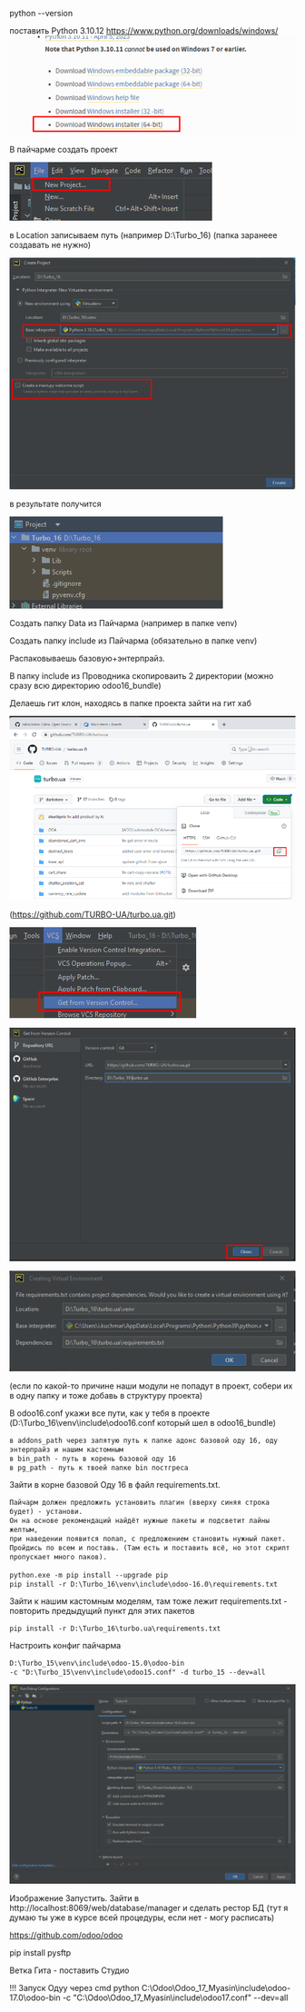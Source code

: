 python --version

поставить Python 3.10.12
https://www.python.org/downloads/windows/
![](Images\image8.png)
 
В пайчарме создать проект

![](Images\image2.png)

в Location записываем путь (например D:\Turbo_16) (папка заранеее создавать не нужно)

![](Images\image3.png)

в результате получится

![](Images\image4.png)

Создать папку Data из Пайчарма (например в папке venv)

Создать папку include из Пайчарма (обязательно в папке venv)
 
Распаковываешь базовую+энтерпрайз.

В папку include из Проводника скопироваить 2 директории (можно сразу всю директорию odoo16_bundle)


Делаешь гит клон, находясь в папке проекта
зайти на гит хаб

![](Images\image5.png)

(https://github.com/TURBO-UA/turbo.ua.git)

![](Images\image11.png)

![](Images\image6.png)

![](Images\image7.png)

(если по какой-то причине наши модули не попадут в проект, собери их в одну папку и тоже добавь в структуру проекта)


В odoo16.conf укажи все пути, как у тебя в проекте
(D:\Turbo_16\venv\include\odoo16.conf который шел в odoo16_bundle)

    в addons_path через запятую путь к папке адонс базовой оду 16, оду энтерпрайз и нашим кастомным
    в bin_path - путь в корень базовой оду 16
    в pg_path - путь к твоей папке bin постгреса

Зайти в корне базовой Оду 16 в файл requirements.txt. 

    Пайчарм должен предложить установить плагин (вверху синяя строка будет) - установи. 
    Он на основе рекомендаций найдёт нужные пакеты и подсветит лайны желтым, 
    при наведении появится попап, с предложением становить нужный пакет. 
    Пройдись по всем и поставь. (Там есть и поставить всё, но этот скрипт пропускает много паков).

    python.exe -m pip install --upgrade pip
    pip install -r D:\Turbo_16\venv\include\odoo-16.0\requirements.txt


Зайти к нашим кастомным моделям, там тоже лежит requirements.txt - повторить предыдущий пункт для этих пакетов

    pip install -r D:\Turbo_16\turbo.ua\requirements.txt  

Настроить конфиг пайчарма
    
    D:\Turbo_15\venv\include\odoo-15.0\odoo-bin
    -c "D:\Turbo_15\venv\include\odoo15.conf" -d turbo_15 --dev=all

![](Images\image12.png)

Изображение
Запустить. Зайти в http://localhost:8069/web/database/manager и сделать рестор БД (тут я думаю ты уже в курсе всей процедуры, если нет - могу расписать)


https://github.com/odoo/odoo


pip install pysftp

Ветка Гита - поставить Студио

!!! Запуск Одуу через cmd python C:\Odoo\Odoo_17_Myasin\include\odoo-17.0\odoo-bin -c "C:\Odoo\Odoo_17_Myasin\include\odoo17.conf" --dev=all
